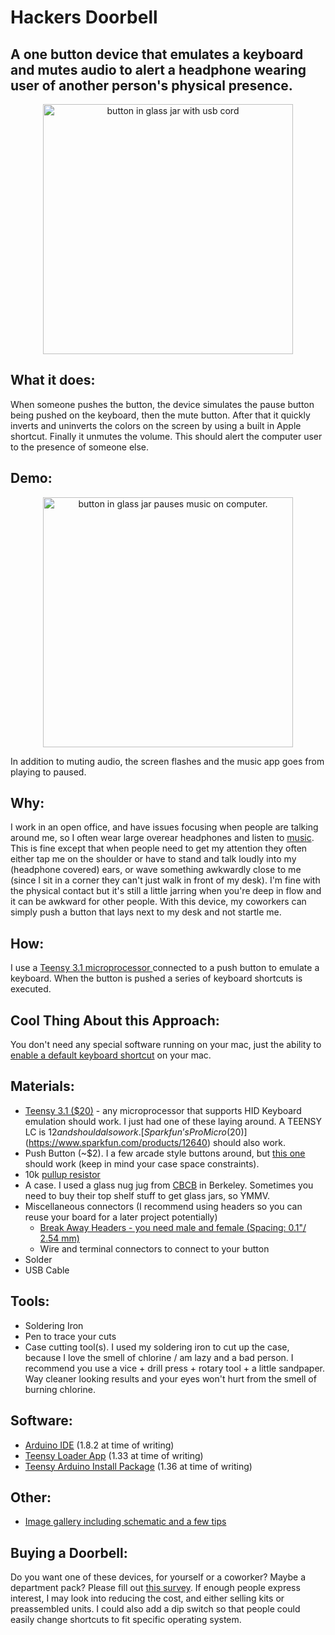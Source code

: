 # Hackers Doorbell
A one button device that emulates a keyboard and mutes audio to alert a headphone wearing user of another person's physical presence. 
---
<p align="center">
<a href="url"><img alt="button in glass jar with usb cord" src="http://i.imgur.com/063OOYC.jpg" align="center" height="400"></a>
</p>

## What it does:

When someone pushes the button, the device simulates the pause button being pushed on the keyboard, then the mute button. After that it quickly inverts and uninverts the colors on the screen by using a built in Apple shortcut. Finally it unmutes the volume. This should alert the computer user to the presence of someone else. 

## Demo:

<p align="center">
<a href="url"><img alt="button in glass jar pauses music on computer." src="https://media.giphy.com/media/l0IxYNhAo3AKqwSIw/giphy.gif" align="center" height="400"></a>
</p>

In addition to muting audio, the screen flashes and the music app goes from playing to paused.


## Why:

I work in an open office, and have issues focusing when people are talking around me, so I often wear large overear headphones and listen to [music](https://www.last.fm/user/joer14). This is fine except that when people need to get my attention they often either tap me on the shoulder or have to stand and talk loudly into my (headphone covered) ears, or wave something awkwardly close to me (since I sit in a corner they can't just walk in front of my desk). I'm fine with the physical contact but it's still a little jarring when you're deep in flow and it can be awkward for other people. With this device, my coworkers can simply push a button that lays next to my desk and not startle me. 

## How:

I use a [Teensy 3.1 microprocessor ](https://www.pjrc.com/store/teensy31.html) connected to a push button to emulate a keyboard. When the button is pushed a series of keyboard shortcuts is executed.

## Cool Thing About this Approach:

You don't need any special software running on your mac, just the ability to [enable a default keyboard shortcut](http://www.cultofmac.com/215227/make-the-invert-display-keyboard-shortcut-work-again-in-mountain-lion-os-x-tips/) on your mac. 

## Materials:

- [Teensy 3.1 ($20)](https://www.pjrc.com/store/teensy31.html) - any microprocessor that supports HID Keyboard emulation should work. I just had one of these laying around. A TEENSY LC is $12 and should also work. [Sparkfun’s ProMicro ($20)](https://www.sparkfun.com/products/12640) should also work. 
- Push Button (~$2). I a few arcade style buttons around, but [this one](https://www.sparkfun.com/products/9336) should work (keep in mind your case space constraints). 
- 10k [pullup resistor](https://en.wikipedia.org/wiki/Pull-up_resistor)
- A case. I used a glass nug jug from [CBCB](http://cbcbberkeley.com) in Berkeley. Sometimes you need to buy their top shelf stuff to get glass jars, so YMMV. 
- Miscellaneous connectors (I recommend using headers so you can reuse your board for a later project potentially) 
    - [Break Away Headers - you need male and female (Spacing: 0.1"/ 2.54 mm)](https://www.sparkfun.com/products/116)
    - Wire and terminal connectors to connect to your button
- Solder
- USB Cable

## Tools:
- Soldering Iron
- Pen to trace your cuts
- Case cutting tool(s). I used my soldering iron to cut up the case, because I love the smell of chlorine / am lazy and a bad person. I recommend you use a vice + drill press + rotary tool + a little sandpaper. Way cleaner looking results and your eyes won't hurt from the smell of burning chlorine. 

## Software:
- [Arduino IDE](https://www.arduino.cc/en/main/software) (1.8.2 at time of writing)
- [Teensy Loader App](https://www.pjrc.com/teensy/loader.html) (1.33 at time of writing) 
- [Teensy Arduino Install Package](https://www.pjrc.com/teensy/teensyduino.html) (1.36 at time of writing)

## Other:
- [Image gallery including schematic and a few tips](http://imgur.com/a/Q9pLy)

## Buying a Doorbell:
Do you want one of these devices, for yourself or a coworker? Maybe a department pack? Please fill out [this survey](https://goo.gl/forms/Xr6fzHABMX8Xw1Yh2). If enough people express interest, I may look into reducing the cost, and either selling kits or preassembled units. I could also add a dip switch so that people could easily change shortcuts to fit specific operating system. 
